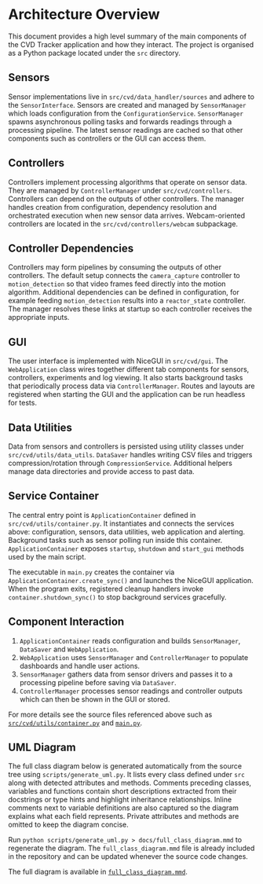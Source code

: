 # Architecture Overview

This document provides a high level summary of the main components of the CVD Tracker application and how they interact.  The project is organised as a Python package located under the `src` directory.

## Sensors

Sensor implementations live in `src/cvd/data_handler/sources` and adhere to the `SensorInterface`. Sensors are created and managed by `SensorManager` which loads configuration from the `ConfigurationService`. `SensorManager` spawns asynchronous polling tasks and forwards readings through a processing pipeline. The latest sensor readings are cached so that other components such as controllers or the GUI can access them.

## Controllers

Controllers implement processing algorithms that operate on sensor data. They are managed by `ControllerManager` under `src/cvd/controllers`. Controllers can depend on the outputs of other controllers. The manager handles creation from configuration, dependency resolution and orchestrated execution when new sensor data arrives.
Webcam-oriented controllers are located in the `src/cvd/controllers/webcam` subpackage.

## Controller Dependencies

Controllers may form pipelines by consuming the outputs of other controllers. The
default setup connects the `camera_capture` controller to `motion_detection` so
that video frames feed directly into the motion algorithm. Additional
dependencies can be defined in configuration, for example feeding
`motion_detection` results into a `reactor_state` controller. The manager resolves
these links at startup so each controller receives the appropriate inputs.

## GUI

The user interface is implemented with NiceGUI in `src/cvd/gui`. The `WebApplication` class wires together different tab components for sensors, controllers, experiments and log viewing. It also starts background tasks that periodically process data via `ControllerManager`. Routes and layouts are registered when starting the GUI and the application can be run headless for tests.

## Data Utilities

Data from sensors and controllers is persisted using utility classes under `src/cvd/utils/data_utils`. `DataSaver` handles writing CSV files and triggers compression/rotation through `CompressionService`. Additional helpers manage data directories and provide access to past data.

## Service Container

The central entry point is `ApplicationContainer` defined in `src/cvd/utils/container.py`. It instantiates and connects the services above: configuration, sensors, data utilities, web application and alerting. Background tasks such as sensor polling run inside this container. `ApplicationContainer` exposes `startup`, `shutdown` and `start_gui` methods used by the main script.

The executable in `main.py` creates the container via `ApplicationContainer.create_sync()` and launches the NiceGUI application. When the program exits, registered cleanup handlers invoke `container.shutdown_sync()` to stop background services gracefully.

## Component Interaction

1. `ApplicationContainer` reads configuration and builds `SensorManager`, `DataSaver` and `WebApplication`.
2. `WebApplication` uses `SensorManager` and `ControllerManager` to populate dashboards and handle user actions.
3. `SensorManager` gathers data from sensor drivers and passes it to a processing pipeline before saving via `DataSaver`.
4. `ControllerManager` processes sensor readings and controller outputs which can then be shown in the GUI or stored.

For more details see the source files referenced above such as [`src/cvd/utils/container.py`](../src/cvd/utils/container.py) and [`main.py`](../main.py).

## UML Diagram

The full class diagram below is generated automatically from the source
tree using `scripts/generate_uml.py`. It lists every class defined under
`src` along with detected attributes and methods. Comments
preceding classes, variables and functions contain short descriptions
extracted from their docstrings or type hints and highlight inheritance
relationships. Inline comments next to variable definitions are also
captured so the diagram explains what each field represents. Private
attributes and methods are omitted to keep the diagram concise.

Run `python scripts/generate_uml.py > docs/full_class_diagram.mmd` to
regenerate the diagram. The `full_class_diagram.mmd` file is already
included in the repository and can be updated whenever the source code
changes.

The full diagram is available in
[`full_class_diagram.mmd`](full_class_diagram.mmd).


